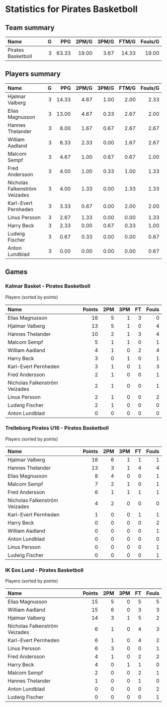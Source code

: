 # Statistics for Pirates Basketboll

## Team summary

| Name | G | PPG | 2PM/G | 3PM/G | FTM/G | Fouls/G |
|:-----|--:|----:|------:|------:|------:|--------:|
| Pirates Basketboll | 3 | 63.33 | 19.00 | 3.67 | 14.33 | 19.00 |

## Players summary

| Name | G | PPG | 2PM/G | 3PM/G | FTM/G | Fouls/G |
|:-----|--:|----:|------:|------:|------:|--------:|
| Hjalmar Valberg | 3 | 14.33 | 4.67 | 1.00 | 2.00 | 2.33 |
| Elias Magnusson | 3 | 13.00 | 4.67 | 0.33 | 2.67 | 2.00 |
| Hannes Thelander | 3 | 8.00 | 1.67 | 0.67 | 2.67 | 2.67 |
| William Aadland | 3 | 6.33 | 2.33 | 0.00 | 1.67 | 2.67 |
| Malcom Sempf | 3 | 4.67 | 1.00 | 0.67 | 0.67 | 1.00 |
| Fred Andersson | 3 | 4.00 | 1.00 | 0.33 | 1.00 | 1.33 |
| Nicholas Falkenström Veizades | 3 | 4.00 | 1.33 | 0.00 | 1.33 | 1.33 |
| Karl-Evert Pernheden | 3 | 3.33 | 0.67 | 0.00 | 2.00 | 2.00 |
| Linus Persson | 3 | 2.67 | 1.33 | 0.00 | 0.00 | 1.33 |
| Harry Beck | 3 | 2.33 | 0.00 | 0.67 | 0.33 | 1.00 |
| Ludwig Fischer | 3 | 0.67 | 0.33 | 0.00 | 0.00 | 0.67 |
| Anton Lundblad | 3 | 0.00 | 0.00 | 0.00 | 0.00 | 0.67 |

## Games

### Kalmar Basket - Pirates Basketboll

Players (sorted by points)

| Name | Points | 2PM | 3PM | FT | Fouls |
|:-----|-------:|----:|----:|---:|------:|
| Elias Magnusson | 16 |  5 |  1 |  3 |  0 |
| Hjalmar Valberg | 13 |  5 |  1 |  0 |  4 |
| Hannes Thelander | 10 |  2 |  1 |  3 |  4 |
| Malcom Sempf |  5 |  1 |  1 |  0 |  1 |
| William Aadland |  4 |  1 |  0 |  2 |  4 |
| Harry Beck |  3 |  0 |  1 |  0 |  1 |
| Karl-Evert Pernheden |  3 |  1 |  0 |  1 |  3 |
| Fred Andersson |  2 |  1 |  0 |  0 |  1 |
| Nicholas Falkenström Veizades |  2 |  1 |  0 |  0 |  1 |
| Linus Persson |  2 |  1 |  0 |  0 |  2 |
| Ludwig Fischer |  2 |  1 |  0 |  0 |  0 |
| Anton Lundblad |  0 |  0 |  0 |  0 |  0 |

### Trelleborg Pirates U16 - Pirates Basketboll

Players (sorted by points)

| Name | Points | 2PM | 3PM | FT | Fouls |
|:-----|-------:|----:|----:|---:|------:|
| Hjalmar Valberg | 16 |  6 |  1 |  1 |  1 |
| Hannes Thelander | 13 |  3 |  1 |  4 |  4 |
| Elias Magnusson |  8 |  4 |  0 |  0 |  1 |
| Malcom Sempf |  7 |  2 |  1 |  0 |  1 |
| Fred Andersson |  6 |  1 |  1 |  1 |  1 |
| Nicholas Falkenström Veizades |  4 |  2 |  0 |  0 |  0 |
| Karl-Evert Pernheden |  1 |  0 |  0 |  1 |  1 |
| Harry Beck |  0 |  0 |  0 |  0 |  2 |
| William Aadland |  0 |  0 |  0 |  0 |  1 |
| Anton Lundblad |  0 |  0 |  0 |  0 |  0 |
| Linus Persson |  0 |  0 |  0 |  0 |  1 |
| Ludwig Fischer |  0 |  0 |  0 |  0 |  1 |

### IK Eos Lund - Pirates Basketboll

Players (sorted by points)

| Name | Points | 2PM | 3PM | FT | Fouls |
|:-----|-------:|----:|----:|---:|------:|
| Elias Magnusson | 15 |  5 |  0 |  5 |  5 |
| William Aadland | 15 |  6 |  0 |  3 |  3 |
| Hjalmar Valberg | 14 |  3 |  1 |  5 |  2 |
| Nicholas Falkenström Veizades |  6 |  1 |  0 |  4 |  3 |
| Karl-Evert Pernheden |  6 |  1 |  0 |  4 |  2 |
| Linus Persson |  6 |  3 |  0 |  0 |  1 |
| Fred Andersson |  4 |  1 |  0 |  2 |  2 |
| Harry Beck |  4 |  0 |  1 |  1 |  0 |
| Malcom Sempf |  2 |  0 |  0 |  2 |  1 |
| Hannes Thelander |  1 |  0 |  0 |  1 |  0 |
| Anton Lundblad |  0 |  0 |  0 |  0 |  2 |
| Ludwig Fischer |  0 |  0 |  0 |  0 |  1 |

